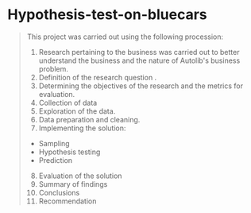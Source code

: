# Hypothesis-test-on-bluecars
> This project was carried out using the following procession:
>1. Research pertaining to the business was carried out to better understand the business and the nature of Autolib's business problem.
>2. Definition of the research question .
>3. Determining the objectives of the research and the metrics for evaluation.
>4. Collection of data
>5. Exploration of the data.
>6. Data preparation and cleaning.
>7. Implementing the solution:
>   - Sampling
>   - Hypothesis testing
>   - Prediction
>8.  Evaluation of the solution
>9. Summary of findings
>10. Conclusions
>11. Recommendation 

